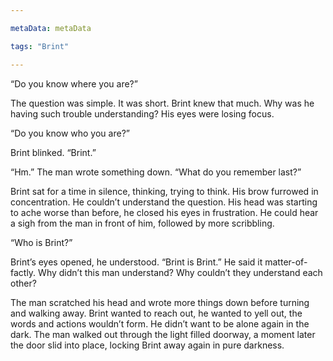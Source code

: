 ```yaml
---

metaData: metaData

tags: "Brint"

---
```


“Do you know where you are?”

The question was simple. It was short. Brint knew that much. Why was he having such trouble understanding? His eyes were losing focus.

“Do you know who you are?”

Brint blinked. “Brint.”

“Hm.” The man wrote something down. “What do you remember last?”

    

Brint sat for a time in silence, thinking, trying to think. His brow furrowed in concentration. He couldn’t understand the question. His head was starting to ache worse than before, he closed his eyes in frustration. He could hear a sigh from the man in front of him, followed by more scribbling. 

“Who is Brint?”

Brint’s eyes opened, he understood. “Brint is Brint.” He said it matter-of-factly. Why didn’t this man understand? Why couldn’t they understand each other?

The man scratched his head and wrote more things down before turning and walking away. Brint wanted to reach out, he wanted to yell out, the words and actions wouldn’t form. He didn’t want to be alone again in the dark. The man walked out through the light filled doorway, a moment later the door slid into place, locking Brint away again in pure darkness.